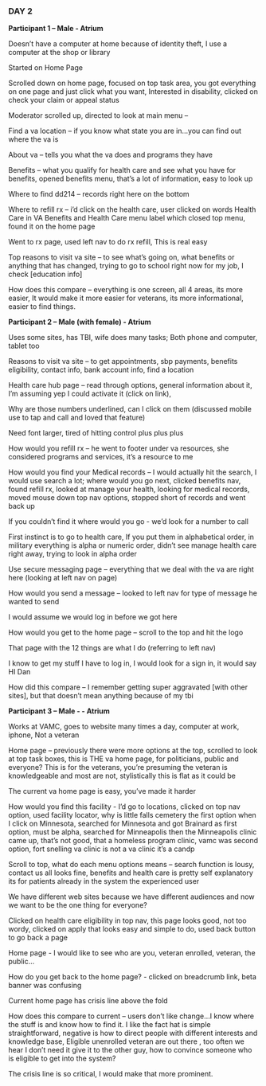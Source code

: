 ### DAY 2

**Participant 1 – Male - Atrium**

Doesn’t have a computer at home because of identity theft, I use a computer at the shop or library

Started on Home Page

Scrolled down on home page, focused on top task area, you got everything on one page and just click what you want, Interested in disability, clicked on check your claim or appeal status

Moderator scrolled up, directed to look at main menu – 

Find a va location – if you know what state you are in…you can find out where the va is 

About va – tells you what the va does and programs they have

Benefits – what you qualify for health care and see what you have for benefits, opened benefits menu, that’s a lot of information, easy to look up

Where to find dd214 – records right here on the bottom

Where to refill rx – i’d click on the health care, user clicked on words Health Care in VA Benefits and Health Care menu label which closed top menu, found it on the home page

Went to rx page, used left nav to do rx refill, This is real easy

Top reasons to visit va site – to see what’s going on, what benefits or anything that has changed, trying to go to school right now for my job, I check [education info]

How does this compare – everything is one screen, all 4 areas, its more easier, It would make it more easier for veterans, its more informational, easier to find things.


**Participant 2 – Male (with female) - Atrium**

Uses some sites, has TBI, wife does many tasks; Both phone and computer, tablet too

Reasons to visit va site – to get appointments, sbp payments, benefits eligibility, contact info, bank account info, find a location

Health care hub page – read through options, general information about it, I’m assuming yep I could activate it (click on link),

Why are those numbers underlined, can I click on them (discussed mobile use to tap and call and loved that feature)

Need font larger, tired of hitting control plus plus plus

How would you refill rx – he went to footer under va resources, she considered programs and services, it’s a resource to me

How would you find your Medical records – I would actually hit the search, I would use search a lot; where would you go next, clicked benefits nav, found refill rx, looked at manage your health, looking for medical records, moved mouse down top nav options, stopped short of records and went back up 

If you couldn’t find it where would you go -  we’d look for a number to call

First instinct is to go to health care, If you put them in alphabetical order, in military everything is alpha or numeric order, didn’t see manage health care right away, trying to look in alpha order

Use secure messaging page – everything that we deal with the va are right here (looking at left nav on page)

How would you send a message – looked to left nav for type of message he wanted to send

I would assume we would log in before we got here

How would you get to the home page – scroll to the top and hit the logo

That page with the 12 things are what I do (referring to left nav)

I know to get my stuff I have to log in, I would look for a sign in, it would say HI Dan

How did this compare – I remember getting super aggravated [with other sites], but that doesn’t mean anything because of my tbi


**Participant 3 – Male - - Atrium**

Works at VAMC, goes to website many times a day, computer at work, iphone, Not a veteran

Home page – previously there were more options at the top, scrolled to look at top task boxes, this is THE va home page, for politicians, public and everyone?  This is for the veterans, you’re presuming the veteran is knowledgeable and most are not, stylistically this is flat as it could be

The current va home page is easy, you’ve made it harder

How would you find this facility - I’d go to locations, clicked on top nav option, used facility locator, why is little falls cemetery the first option when I click on Minnesota, searched for Minnesota and got Brainard as first option, must be alpha, searched for Minneapolis then the Minneapolis clinic came up, that’s not good, that a homeless program clinic, vamc was second option, fort snelling va clinic is not a va clinic it’s a candp 

Scroll to top, what do each menu options means – search function is lousy, contact us all looks fine, benefits and health care is pretty self explanatory its for patients already in the system the experienced user

We have different web sites because we have different audiences and now we want to be the one thing for everyone?

Clicked on health care eligibility in top nav, this page looks good, not too wordy, clicked on apply that looks easy and simple to do, used back button to go back a page

Home page - I would like to see who are you, veteran enrolled, veteran, the public…

How do you get back to the home page? - clicked on breadcrumb link, beta banner was confusing

Current home page has crisis line above the fold 

How does this compare to current – users don’t like change…I know where the stuff is and know how to find it. I like the fact hat is simple straightforward, negative is how to direct people with different interests and knowledge base, Eligible unenrolled veteran are out there , too often we hear I don’t need it give it to the other guy, how to convince someone who is eligible to get into the system?

The crisis line is so critical, I would make that more prominent.  
